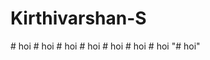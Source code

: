 # Kirthivarshan-S
#   h o i 
 
 #   h o i 
 
 #   h o i 
 
 #   h o i 
 
 #   h o i 
 
 #   h o i 
 
 #   h o i 
 
 "# hoi" 
